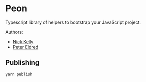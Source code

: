 # Peon

Typescript library of helpers to bootstrap your JavaScript project.

Authors:

- [Nick Kelly](https://github.com/NickKelly1)
- [Peter Eldred](https://github.com/dJPoida)

## Publishing

```bash
yarn publish
```
